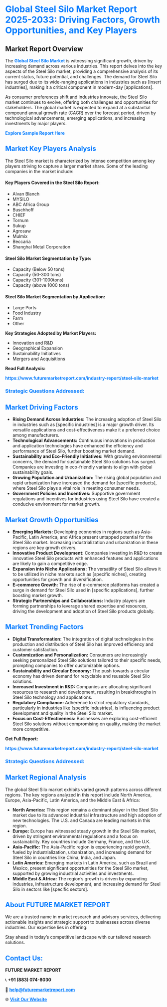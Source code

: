 <h1 style="color: #007BFF;">Global Steel Silo Market Report 2025-2033: Driving Factors, Growth Opportunities, and Key Players</h1>

<section id="overview">
<h2>Market Report Overview</h2>
<p>The <a href="https://www.futuremarketreport.com/industry-report/steel-silo-market" style="color: #007BFF; text-decoration: none;"><strong>Global Steel Silo Market</strong></a> is witnessing significant growth, driven by increasing demand across various industries. This report delves into the key aspects of the Steel Silo market, providing a comprehensive analysis of its current status, future potential, and challenges. The demand for Steel Silo has surged due to its wide-ranging applications in industries such as [insert industries], making it a critical component in modern-day [applications].</p>
<p>As consumer preferences shift and industries innovate, the Steel Silo market continues to evolve, offering both challenges and opportunities for stakeholders. The global market is expected to expand at a substantial compound annual growth rate (CAGR) over the forecast period, driven by technological advancements, emerging applications, and increasing investments by major players.</p>
</section>

<section id="overview">
<p><a href="https://www.futuremarketreport.com/request-sample/reportId=33902" style="color: #007BFF; text-decoration: none;"><strong>Explore Sample Report Here</strong></a></p>
</section>

<section id="key-players">
<h2 style="color: #007BFF;">Market Key Players Analysis</h2>
<p>The Steel Silo market is characterized by intense competition among key players striving to capture a larger market share. Some of the leading companies in the market include:</p>
<h4>Key Players Covered in the Steel Silo Report:</h4>
<ul><li>Alvan Blanch</li><li>MYSILO</li><li>ABC Africa Group</li><li>Buschhoff</li><li>CHIEF</li><li>Tornum</li><li>Sukup</li><li>Agrosaw</li><li>Mulmix</li><li>Beccaria</li><li>Shanghai Metal Corporation</li></ul>
<h4>Steel Silo Market Segmentation by Type:</h4>
<ul><li>Capacity (Below 50 tons)</li><li>Capacity (50-300 tons)</li><li>Capacity (301-1000tons)</li><li>Capacity (above 1000 tons)</li></ul>

<h4>Steel Silo Market Segmentation by Application:</h4>
<ul><li>Large Ports</li><li>Food Industry</li><li>Farm</li><li>Other</li></ul>
<p><strong>Key Strategies Adopted by Market Players:</strong></p>
<ul>
<li>Innovation and R&D</li>
<li>Geographical Expansion</li>
<li>Sustainability Initiatives</li>
<li>Mergers and Acquisitions</li>
</ul>
</section>

<section>
<p><strong>Read Full Analysis: </strong></p><a href="https://www.futuremarketreport.com/industry-report/steel-silo-market" style="color: #007BFF; text-decoration: none;"><strong>https://www.futuremarketreport.com/industry-report/steel-silo-market</strong></a>
<h3 style="color: #007BFF;">Strategic Questions Addressed:</h3>
</section>

<section id="driving-factors">
<h2 style="color: #007BFF;">Market Driving Factors</h2>
<ul>
<li><strong>Rising Demand Across Industries:</strong> The increasing adoption of Steel Silo in industries such as [specific industries] is a major growth driver. Its versatile applications and cost-effectiveness make it a preferred choice among manufacturers.</li>
<li><strong>Technological Advancements:</strong> Continuous innovations in production and application technologies have enhanced the efficiency and performance of Steel Silo, further boosting market demand.</li>
<li><strong>Sustainability and Eco-Friendly Initiatives:</strong> With growing environmental concerns, the demand for sustainable Steel Silo solutions has surged. Companies are investing in eco-friendly variants to align with global sustainability goals.</li>
<li><strong>Growing Population and Urbanization:</strong> The rising global population and rapid urbanization have increased the demand for [specific products], where Steel Silo plays a vital role in meeting consumer needs.</li>
<li><strong>Government Policies and Incentives:</strong> Supportive government regulations and incentives for industries using Steel Silo have created a conducive environment for market growth.</li>
</ul>
</section>

<section id="growth-opportunities">
<h2 style="color: #007BFF;">Market Growth Opportunities</h2>
<ul>
<li><strong>Emerging Markets:</strong> Developing economies in regions such as Asia-Pacific, Latin America, and Africa present untapped potential for the Steel Silo market. Increasing industrialization and urbanization in these regions are key growth drivers.</li>
<li><strong>Innovative Product Development:</strong> Companies investing in R&D to create innovative Steel Silo products with enhanced features and applications are likely to gain a competitive edge.</li>
<li><strong>Expansion into Niche Applications:</strong> The versatility of Steel Silo allows it to be utilized in niche markets such as [specific niches], creating opportunities for growth and diversification.</li>
<li><strong>E-commerce Growth:</strong> The rise of e-commerce platforms has created a surge in demand for Steel Silo used in [specific applications], further boosting market growth.</li>
<li><strong>Strategic Partnerships and Collaborations:</strong> Industry players are forming partnerships to leverage shared expertise and resources, driving the development and adoption of Steel Silo products globally.</li>
</ul>
</section>

<section id="trending-factors">
<h2 style="color: #007BFF;">Market Trending Factors</h2>
<ul>
<li><strong>Digital Transformation:</strong> The integration of digital technologies in the production and distribution of Steel Silo has improved efficiency and customer satisfaction.</li>
<li><strong>Customization and Personalization:</strong> Consumers are increasingly seeking personalized Steel Silo solutions tailored to their specific needs, prompting companies to offer customizable options.</li>
<li><strong>Sustainability and Circular Economy:</strong> The push towards a circular economy has driven demand for recyclable and reusable Steel Silo solutions.</li>
<li><strong>Increased Investment in R&D:</strong> Companies are allocating significant resources to research and development, resulting in breakthroughs in Steel Silo technology and applications.</li>
<li><strong>Regulatory Compliance:</strong> Adherence to strict regulatory standards, particularly in industries like [specific industries], is influencing product development and quality in the Steel Silo market.</li>
<li><strong>Focus on Cost-Effectiveness:</strong> Businesses are exploring cost-efficient Steel Silo solutions without compromising on quality, making the market more competitive.</li>
</ul>
</section>

<section>
<p><strong>Get Full Report: </strong></p><a href="https://www.futuremarketreport.com/industry-report/steel-silo-market" style="color: #007BFF; text-decoration: none;"><strong>https://www.futuremarketreport.com/industry-report/steel-silo-market</strong></a>
<h3 style="color: #007BFF;">Strategic Questions Addressed:</h3>
</section>


<section id="regional-analysis">
<h2 style="color: #007BFF;">Market Regional Analysis</h2>
<p>The global Steel Silo market exhibits varied growth patterns across different regions. The key regions analyzed in this report include North America, Europe, Asia-Pacific, Latin America, and the Middle East & Africa:</p>
<ul>
<li><strong>North America:</strong> This region remains a dominant player in the Steel Silo market due to its advanced industrial infrastructure and high adoption of new technologies. The U.S. and Canada are leading markets in this region.</li>
<li><strong>Europe:</strong> Europe has witnessed steady growth in the Steel Silo market, driven by stringent environmental regulations and a focus on sustainability. Key countries include Germany, France, and the U.K.</li>
<li><strong>Asia-Pacific:</strong> The Asia-Pacific region is experiencing rapid growth, fueled by industrialization, urbanization, and increasing demand for Steel Silo in countries like China, India, and Japan.</li>
<li><strong>Latin America:</strong> Emerging markets in Latin America, such as Brazil and Mexico, present significant opportunities for the Steel Silo market, supported by growing industrial activities and investments.</li>
<li><strong>Middle East & Africa:</strong> The region’s growth is driven by expanding industries, infrastructure development, and increasing demand for Steel Silo in sectors like [specific sectors].</li>
</ul>
</section>

<footer>
<h2 style="color: #007BFF;">About FUTURE MARKET REPORT</h2>
<p>We are a trusted name in market research and advisory services, delivering actionable insights and strategic support to businesses across diverse industries. Our expertise lies in offering:</p>

<p>Stay ahead in today’s competitive landscape with our tailored research solutions.</p>

<h2 style="color: #007BFF;">Contact Us:</h2>
<p><strong>FUTURE MARKET REPORT</strong></p>
<p>📞 <strong>+91 (883) 074-8030</strong></p>
<p>📧 <strong><a href="mailto:help@futuremarketreport.com" style="color: #007BFF;">help@futuremarketreport.com</a></strong></p>
<p>🌐 <strong><a href="https://www.futuremarketreport.com/" style="color: #007BFF;">Visit Our Website</a></strong></p>
</footer>